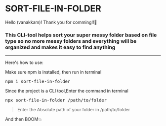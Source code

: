 # SORT-FILE-IN-FOLDER
Hello (vanakkam)! Thank you for comming!!🙏

<h3>This CLI-tool helps sort your super messy folder based on file type so no more messy folders and everything will be organized and makes it easy to find anything</h3>

---

Here's how to use:

Make sure npm is installed, then run in terminal

<pre>npm i sort-file-in-folder</pre>

Since the project is a CLI tool,Enter the command in terminal

<pre>npx sort-file-in-folder /path/to/folder</pre>
 > Enter the Absolute path of your folder in /path/to/folder

And then BOOM💥
